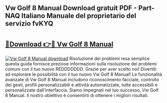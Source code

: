 ## Vw Golf 8 Manual Download gratuit PDF - Part-NAQ Italiano Manuale del proprietario del servizio fvKYQ

# <h2><a href="http://dffom9.blite.top/?on=Vw+Golf+8+Manual">🔗Download 👉🔴 Vw Golf 8 Manual</a></h2>

[![Vw Golf 8 Manual download](https://i.imgur.com/lujVjoI.png)](http://dffom9.blite.top/?on=Vw+Golf+8+Manual)
Risoluzione dei problemi resa semplice questa guida fornisce preziose informazioni sulla risoluzione dei problemi comuni con il tuo nuovo REDDDDDDD. Grazie per aver scelto noi! Divertiti ad esplorare le possibilità con il tuo nuovo Vw Golf 8 Manual! Le funzionalità avanzate di Vw Golf 8 Manual includono riconoscimento facciale, controllo dei gesti, profili personalizzabili e attività automatizzate, tutte accessibili e personalizzate dall'interfaccia. Siamo impegnati nel tuo successo, Vw Golf 8 Manual. Il nostro obiettivo è consentirti di ottenere i migliori risultati.
